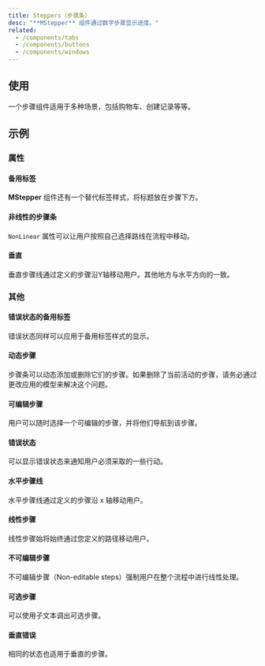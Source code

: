```yaml
---
title: Steppers（步骤条）
desc: "**MStepper** 组件通过数字步骤显示进度。"
related:
  - /components/tabs
  - /components/buttons
  - /components/windows
---
```


## 使用

一个步骤组件适用于多种场景，包括购物车、创建记录等等。

<steppers-usage></steppers-usage>

## 示例

### 属性

#### 备用标签

**MStepper** 组件还有一个替代标签样式，将标题放在步骤下方。

<masa-example file="Examples.components.steppers.AlternateLabel"></masa-example>

#### 非线性的步骤条

 `NonLinear` 属性可以让用户按照自己选择路线在流程中移动。

<masa-example file="Examples.components.steppers.NonLinear"></masa-example>

#### 垂直

垂直步骤线通过定义的步骤沿Y轴移动用户。其他地方与水平方向的一致。

<masa-example file="Examples.components.steppers.Vertical"></masa-example>

### 其他

#### 错误状态的备用标签

错误状态同样可以应用于备用标签样式的显示。

<masa-example file="Examples.components.steppers.AlternativeLabelWithErrors"></masa-example>

#### 动态步骤

步骤条可以动态添加或删除它们的步骤。如果删除了当前活动的步骤，请务必通过更改应用的模型来解决这个问题。

<masa-example file="Examples.components.steppers.DynamicSteps"></masa-example>

#### 可编辑步骤

用户可以随时选择一个可编辑的步骤，并将他们导航到该步骤。

<masa-example file="Examples.components.steppers.EditableSteps"></masa-example>

#### 错误状态

可以显示错误状态来通知用户必须采取的一些行动。

<masa-example file="Examples.components.steppers.Errors"></masa-example>

#### 水平步骤线

水平步骤线通过定义的步骤沿 x 轴移动用户。

<masa-example file="Examples.components.steppers.HorizontalSteps"></masa-example>

#### 线性步骤

线性步骤始将始终通过您定义的路径移动用户。

<masa-example file="Examples.components.steppers.LinearSteppers"></masa-example>

#### 不可编辑步骤

不可编辑步骤（Non-editable steps）强制用户在整个流程中进行线性处理。

<masa-example file="Examples.components.steppers.NonEditableSteps"></masa-example>

#### 可选步骤

可以使用子文本调出可选步骤。

<masa-example file="Examples.components.steppers.OptionalSteps"></masa-example>

#### 垂直错误

相同的状态也适用于垂直的步骤。

<masa-example file="Examples.components.steppers.VerticalErrors"></masa-example>